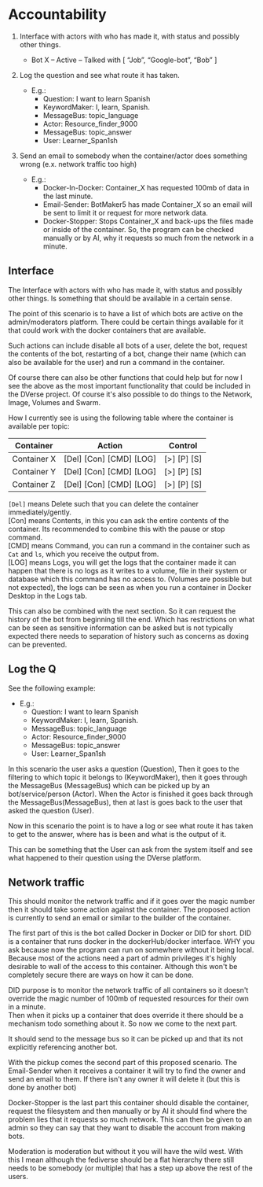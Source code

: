 # Accountability

1. Interface with actors with who has made it, with status and possibly other things.
   - Bot X – Active – Talked with [ “Job”, “Google-bot”, “Bob” ]

1. Log the question and see what route it has taken.
   - E.g.:
      - Question: I want to learn Spanish
      - KeywordMaker: I, learn, Spanish.
      - MessageBus: topic_language
      - Actor: Resource_finder_9000
      - MessageBus: topic_answer
      - User: Learner_Span1sh

1. Send an email to somebody when the container/actor does something wrong (e.x. network traffic too high)
   - E.g.:
        - Docker-In-Docker: Container_X has requested 100mb of data in the last minute.
        - Email-Sender: BotMaker5 has made Container_X so an email will be sent to limit it or request for
        more network data.
        - Docker-Stopper: Stops Container_X and back-ups the files made or inside of the container. So, the
        program can be checked manually or by AI, why it requests so much from the network in a minute.

## Interface

The Interface with actors with who has made it, with status and possibly other things. Is something that should be available in a certain sense.

The point of this scenario is to have a list of which bots are active on the admin/moderators platform. There could be certain things available for it that could work with the docker containers that are available.

Such actions can include disable all bots of a user, delete the bot, request the contents of the bot, restarting of a bot, change their name (which can also be available for the user) and run a command in the container.

Of course there can also be other functions that could help but for now I see the above as the most important functionality that could be included in the DVerse project. Of course it's also possible to do things to the Network, Image, Volumes and Swarm.

How I currently see is using the following table where the container is available per topic:

|Container   |Action                 | Control    |
|------------|-----------------------|------------|
|Container X |[Del] [Con] [CMD] [LOG]|[>] [P] [S] |
|Container Y |[Del] [Con] [CMD] [LOG]|[>] [P] [S] |
|Container Z |[Del] [Con] [CMD] [LOG]|[>] [P] [S] |

`[Del]` means Delete such that you can delete the container immediately/gently.  
[Con] means Contents, in this you can ask the entire contents of the container. Its recommended to combine this with the pause or stop command.  
[CMD] means Command, you can run a command in the container such as `Cat` and `ls`, which you receive the output from.  
[LOG] means Logs, you will get the logs that the container made it can happen that there is no logs as it writes to a volume, file in their system or database which this command has no access to. (Volumes are possible but not expected), the logs can be seen as when you run a container in Docker Desktop in the Logs tab.

This can also be combined with the next section. So it can request the history of the bot from beginning till the end. Which has restrictions on what can be seen as sensitive information can be asked but is not typically expected there needs to separation of history such as concerns as doxing can be prevented.

## Log the Q

See the following example:

- E.g.:
  - Question: I want to learn Spanish
  - KeywordMaker: I, learn, Spanish.
  - MessageBus: topic_language
  - Actor: Resource_finder_9000
  - MessageBus: topic_answer
  - User: Learner_Span1sh

In this scenario the user asks a question (Question), Then it goes to the filtering to which topic it belongs to (KeywordMaker), then it goes through the MessageBus (MessageBus) which can be picked up by an bot/service/person (Actor). When the Actor is finished it goes back through the MessageBus(MessageBus), then at last is goes back to the user that asked the question (User).

Now in this scenario the point is to have a log or see what route it has taken to get to the answer, where has is been and what is the output of it.

This can be something that the User can ask from the system itself and see what happened to their question using the DVerse platform.

## Network traffic

This should monitor the network traffic and if it goes over the magic number then it should take some action against the container. The proposed action is currently to send an email or similar to the builder of the container.

The first part of this is the bot called Docker in Docker or DID for short. DID is a container that runs docker in the dockerHub/docker interface. WHY you ask because now the program can run on somewhere without it being local. Because most of the actions need a part of admin privileges it's highly desirable to wall of the access to this container. Although this won't be completely secure there are ways on how it can be done.

DID purpose is to monitor the network traffic of all containers so it doesn't override the magic number of 100mb of requested resources for their own in a minute.  
Then when it picks up a container that does override it there should be a mechanism todo something about it. So now we come to the next part.

It should send to the message bus so it can be picked up and that its not explicitly referencing another bot.

With the pickup comes the second part of this proposed scenario. The Email-Sender when it receives a container it will try to find the owner and send an email to them. If there isn't any owner it will delete it (but this is done by another bot)

Docker-Stopper is the last part this container should disable the container, request the filesystem and then manually or by AI it should find where the problem lies that it requests so much network. This can then be given to an admin so they can say that they want to disable the account from making bots.

Moderation is moderation but without it you will have the wild west. With this I mean although the fediverse should be a flat hierarchy there still needs to be somebody (or multiple) that has a step up above the rest of the users.
